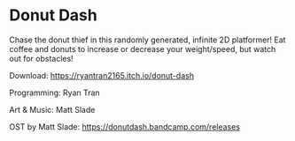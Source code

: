 # Donut Dash
Chase the donut thief in this randomly generated, infinite 2D platformer! Eat coffee and donuts to increase or decrease your weight/speed, but watch out for obstacles!

Download: https://ryantran2165.itch.io/donut-dash

Programming: Ryan Tran

Art & Music: Matt Slade

OST by Matt Slade: https://donutdash.bandcamp.com/releases
